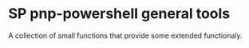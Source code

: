 # SP pnp-powershell general tools

A collection of small functions that provide some extended functionaly.